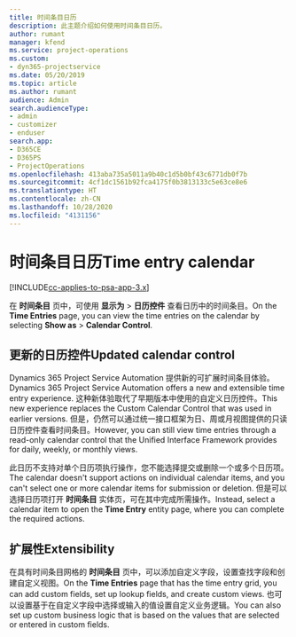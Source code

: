 ```yaml
---
title: 时间条目日历
description: 此主题介绍如何使用时间条目日历。
author: rumant
manager: kfend
ms.service: project-operations
ms.custom:
- dyn365-projectservice
ms.date: 05/20/2019
ms.topic: article
ms.author: rumant
audience: Admin
search.audienceType:
- admin
- customizer
- enduser
search.app:
- D365CE
- D365PS
- ProjectOperations
ms.openlocfilehash: 413aba735a5011a9b40c1d5b0bf43c6771db0f7b
ms.sourcegitcommit: 4cf1dc1561b92fca4175f0b3813133c5e63ce8e6
ms.translationtype: HT
ms.contentlocale: zh-CN
ms.lasthandoff: 10/28/2020
ms.locfileid: "4131156"
---
```

# <a name="time-entry-calendar"></a><span data-ttu-id="b1f74-103">时间条目日历</span><span class="sxs-lookup"><span data-stu-id="b1f74-103">Time entry calendar</span></span>

[!INCLUDE[cc-applies-to-psa-app-3.x](../includes/cc-applies-to-psa-app-3x.md)]

<span data-ttu-id="b1f74-104">在 **时间条目** 页中，可使用 **显示为** \> **日历控件** 查看日历中的时间条目。</span><span class="sxs-lookup"><span data-stu-id="b1f74-104">On the **Time Entries** page, you can view the time entries on the calendar by selecting **Show as** \> **Calendar Control**.</span></span>

## <a name="updated-calendar-control"></a><span data-ttu-id="b1f74-105">更新的日历控件</span><span class="sxs-lookup"><span data-stu-id="b1f74-105">Updated calendar control</span></span>

<span data-ttu-id="b1f74-106">Dynamics 365 Project Service Automation 提供新的可扩展时间条目体验。</span><span class="sxs-lookup"><span data-stu-id="b1f74-106">Dynamics 365 Project Service Automation offers a new and extensible time entry experience.</span></span> <span data-ttu-id="b1f74-107">这种新体验取代了早期版本中使用的自定义日历控件。</span><span class="sxs-lookup"><span data-stu-id="b1f74-107">This new experience replaces the Custom Calendar Control that was used in earlier versions.</span></span> <span data-ttu-id="b1f74-108">但是，仍然可以通过统一接口框架为日、周或月视图提供的只读日历控件查看时间条目。</span><span class="sxs-lookup"><span data-stu-id="b1f74-108">However, you can still view time entries through a read-only calendar control that the Unified Interface Framework provides for daily, weekly, or monthly views.</span></span>

<span data-ttu-id="b1f74-109">此日历不支持对单个日历项执行操作，您不能选择提交或删除一个或多个日历项。</span><span class="sxs-lookup"><span data-stu-id="b1f74-109">The calendar doesn't support actions on individual calendar items, and you can't select one or more calendar items for submission or deletion.</span></span> <span data-ttu-id="b1f74-110">但是可以选择日历项打开 **时间条目** 实体页，可在其中完成所需操作。</span><span class="sxs-lookup"><span data-stu-id="b1f74-110">Instead, select a calendar item to open the **Time Entry** entity page, where you can complete the required actions.</span></span>

## <a name="extensibility"></a><span data-ttu-id="b1f74-111">扩展性</span><span class="sxs-lookup"><span data-stu-id="b1f74-111">Extensibility</span></span>

<span data-ttu-id="b1f74-112">在具有时间条目网格的 **时间条目** 页中，可以添加自定义字段，设置查找字段和创建自定义视图。</span><span class="sxs-lookup"><span data-stu-id="b1f74-112">On the **Time Entries** page that has the time entry grid, you can add custom fields, set up lookup fields, and create custom views.</span></span> <span data-ttu-id="b1f74-113">也可以设置基于在自定义字段中选择或输入的值设置自定义业务逻辑。</span><span class="sxs-lookup"><span data-stu-id="b1f74-113">You can also set up custom business logic that is based on the values that are selected or entered in custom fields.</span></span>
